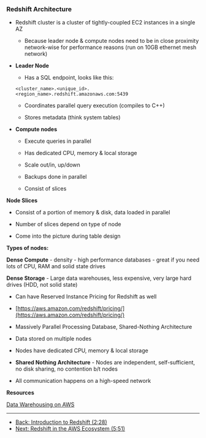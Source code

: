 ### Redshift Architecture

* Redshift cluster is a cluster of tightly-coupled EC2 instances in a single AZ

    * Because leader node & compute nodes need to be in close proximity network-wise for performance reasons (run on 10GB ethernet mesh network)

* **Leader Node**

    * Has a SQL endpoint, looks like this: 
    
    `<cluster_name>.<unique_id>.<region_name>.redshift.amazonaws.com:5439`

    * Coordinates parallel query execution (compiles to C++)

    * Stores metadata (think system tables)

* **Compute nodes**

    * Execute queries in parallel

    * Has dedicated CPU, memory & local storage

    * Scale out/in, up/down

    * Backups done in parallel

    * Consist of slices

**Node Slices** 

* Consist of a portion of memory & disk, data loaded in parallel

* Number of slices depend on type of node

* Come into the picture during table design

**Types of nodes:**

**Dense Compute** - density - high performance databases - great if you need lots of CPU, RAM and solid state drives

**Dense Storage** - Large data warehouses, less expensive, very large hard drives (HDD, not solid state)

* Can have Reserved Instance Pricing for Redshift as well

* [https://aws.amazon.com/redshift/pricing/](https://aws.amazon.com/redshift/pricing/)

* Massively Parallel Processing Database, Shared-Nothing Architecture

* Data stored on multiple nodes

* Nodes have dedicated CPU, memory & local storage

* **Shared Nothing Architecture** - Nodes are independent, self-sufficient, no disk sharing, no contention b/t nodes

* All communication happens on a high-speed network

**Resources**

[Data Warehousing on AWS](https://d0.awsstatic.com/whitepapers/enterprise-data-warehousing-on-aws.pdf)

---

* [Back: Introduction to Redshift (2:28)](Redshift_Introduction.md)
* [Next: Redshift in the AWS Ecosystem (5:51)](Redshift_in_the_AWS_Ecosystem.md)
